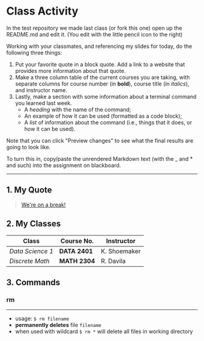 # Class Activity
 
In the test repository we made last class (or fork this one) open up the README.md and edit it. (You edit with the little pencil icon to the right) 

Working with your classmates, and referencing my slides for today, do the following three things:

1. Put your favorite quote in a block quote. Add a link to a website that provides more information about that quote. 
2. Make a three column table of the current courses you are taking, with separate columns for course number (in __bold__), course title (in _italics_), and instructor name.
3. Lastly, make a section with some information about a terminal command you learned last week.
     + A _heading_ with the name of the command;
     + An example of how it can be used (formatted as a code block);
     + A _list_ of information about the command (i.e., things that it does, or how it can be used).
     
Note that you can click "Preview changes" to see what the final results are going to look like. 
     
To turn this in, copy/paste the unrendered Markdown text (with the _ and * and such) into the assignment on blackboard.

---

## 1. My Quote
>[We're on a break!](https://www.quora.com/What-do-you-think-about-the-We-were-on-a-break-incident-on-Friends-Do-you-think-that-Rosss-act-was-pardonable-Rachel-overreacted-or-was-Rachel-right-in-completely-blaming-Ross-Who-should-have-been-assigned-the-blame-if-anyone)
>

## 2. My Classes
|Class         |Course No.|Instructor|
|--------------|----------|----------|
|*Data Science 1*|**DATA 2401** |K. Shoemaker|
|*Discrete Math* |**MATH 2304** |R. Davila|

## 3. Commands
### rm
---
- usage: ```$ rm filename```
- **permanently deletes** file ```filename```
- when used with wildcard ```$ rm *``` will delete all files in working directory
